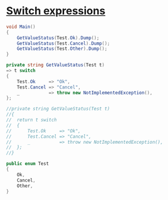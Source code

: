 # [Switch expressions](https://docs.microsoft.com/zh-tw/dotnet/csharp/whats-new/csharp-8#switch-expressions)

```csharp
void Main()
{
	GetValueStatus(Test.Ok).Dump();
	GetValueStatus(Test.Cancel).Dump();
	GetValueStatus(Test.Other).Dump();
}

private string GetValueStatus(Test t)
=> t switch
{
	Test.Ok     => "Ok",
	Test.Cancel => "Cancel",
	_           => throw new NotImplementedException(),
};

//private string GetValueStatus(Test t)
//{
//	return t switch
//	{
//		Test.Ok     => "Ok",
//		Test.Cancel => "Cancel",
//		_           => throw new NotImplementedException(),
//	};
//}

public enum Test
{
	Ok,
	Cancel,
	Other,
}
```